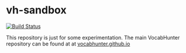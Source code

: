 # vh-sandbox

[![Build Status](https://travis-ci.org/AdamCarroll/vh-sandbox.svg?branch=travis-osx)](https://travis-ci.org/AdamCarroll/vh-sandbox)

This repository is just for some experimentation.  The main VocabHunter repository can be found at at [vocabhunter.github.io](http://vocabhunter.github.io/)
